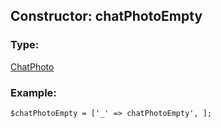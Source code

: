 ## Constructor: chatPhotoEmpty  

### Type: 

[ChatPhoto](../types/ChatPhoto.md)
### Example:

```
$chatPhotoEmpty = ['_' => chatPhotoEmpty', ];
```